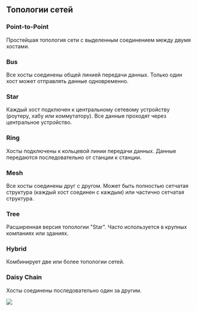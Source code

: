 ## Топологии сетей

### Point-to-Point
Простейшая топология сети с выделенным соединением между двумя хостами.

### Bus
Все хосты соединены общей линией передачи данных. Только один хост может отправлять данные одновременно.

### Star
Каждый хост подключен к центральному сетевому устройству (роутеру, хабу или коммутатору). Все данные проходят через центральное устройство.

### Ring
Хосты подключены к кольцевой линии передачи данных. Данные передаются последовательно от станции к станции.

### Mesh
Все хосты соединены друг с другом. Может быть полностью сетчатая структура (каждый хост соединен с каждым) или частично сетчатая структура.

### Tree
Расширенная версия топологии "Star". Часто используется в крупных компаниях или зданиях.

### Hybrid
Комбинирует две или более топологии сетей.

### Daisy Chain
Хосты соединены последовательно один за другим.

<image src="https://avatars.dzeninfra.ru/get-zen_doc/3381150/pub_5f0a9269df58931b7a9814e9_5f0a9394540c6e7fe788c8b8/scale_1200"></image>